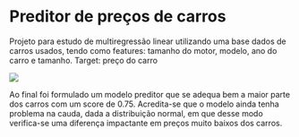 # Preditor de preços de carros
Projeto para estudo de multiregressão linear utilizando uma base dados de carros usados, 
tendo como features: tamanho do motor, modelo, ano do carro e tamanho. 
Target: preço do carro

<img src=[https://ibb.co/dLGV257.png]/>

Ao final foi formulado um modelo preditor que se adequa bem a maior parte dos carros com um score de 0.75. Acredita-se que o modelo ainda tenha problema na cauda, dada a distribuição normal, em que desse modo verifica-se uma diferença impactante em preços muito baixos dos carros. 
